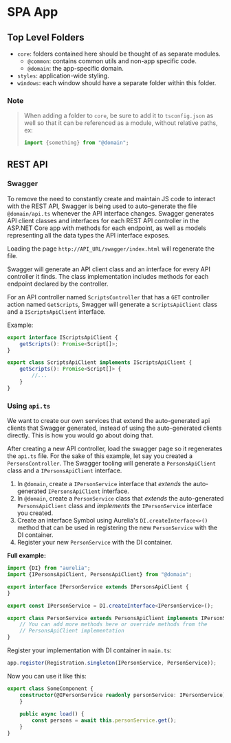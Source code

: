# SPA App

## Top Level Folders

* `core`: folders contained here should be thought of as separate modules.
    * `@common`: contains common utils and non-app specific code.
    * `@domain`: the app-specific domain.
* `styles`: application-wide styling.
* `windows`: each window should have a separate folder within this folder.

### Note

> When adding a folder to `core`, be sure to add it to `tsconfig.json`
> as well so that it can be referenced as a module, without relative
> paths, ex:
> ```typescript
> import {something} from "@domain";
> ```

## REST API

### Swagger

To remove the need to constantly create and maintain JS code to interact with
the REST API, Swagger is being used to auto-generate the file `@domain/api.ts`
whenever the API interface changes. Swagger generates API client classes and
interfaces for each REST API controller in the ASP.NET Core app with methods for
each endpoint, as well as models representing all the data types the API
interface exposes.

Loading the page `http://API_URL/swagger/index.html` will regenerate the file.

Swagger will generate an API client class and an interface for every API
controller it finds. The class implementation includes methods for each endpoint
declared by the controller.

For an API controller named `ScriptsController` that has a `GET` controller
action named `GetScripts`, Swagger will generate a `ScriptsApiClient` class and
a `IScriptsApiClient` interface.

Example:

```typescript
export interface IScriptsApiClient {
    getScripts(): Promise<Script[]>;
}

export class ScriptsApiClient implements IScriptsApiClient {
    getScripts(): Promise<Script[]> {
        //...
    }
}
```

### Using `api.ts`

We want to create our own services that extend the auto-generated api clients
that Swagger generated, instead of using the auto-generated clients directly.
This is how you would go about doing that.

After creating a new API controller, load the swagger page so it regenerates
the `api.ts` file. For the sake of this example, let say you created a
`PersonsController`. The Swagger tooling will generate a `PersonsApiClient`
class and a `IPersonsApiClient` interface.

1. In `@domain`, create a `IPersonService` interface that _extends_ the
   auto-generated `IPersonsApiClient` interface.
2. In `@domain`, create a `PersonService` class that _extends_ the
   auto-generated `PersonsApiClient` class and _implements_ the
   `IPersonService` interface you created.
3. Create an interface Symbol using Aurelia's `DI.createInterface<>()`
   method that can be used in registering the new `PersonService` with the DI
   container.
4. Register your new `PersonService` with the DI container.

**Full example:**
```typescript
import {DI} from "aurelia";
import {IPersonsApiClient, PersonsApiClient} from "@domain";

export interface IPersonService extends IPersonsApiClient {
}

export const IPersonService = DI.createInterface<IPersonService>();

export class PersonService extends PersonsApiClient implements IPersonService {
    // You can add more methods here or override methods from the 
    // PersonsApiClient implementation
}
```

Register your implementation with DI container in `main.ts`:
```typescript
app.register(Registration.singleton(IPersonService, PersonService));
```

Now you can use it like this:

```typescript
export class SomeComponent {
    constructor(@IPersonService readonly personService: IPersonService) {
    }
    
    public async load() {
        const persons = await this.personService.get();
    }
}
```